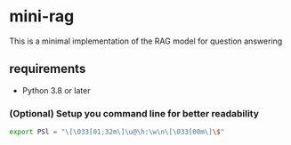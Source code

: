 # mini-rag 

This is a minimal implementation of the RAG model for question answering

## requirements

- Python 3.8 or later

### (Optional) Setup you command line for better readability

```bash
export PSl = "\[\033[01;32m\]\u@\h:\w\n\[\033[00m\]\$"
```
